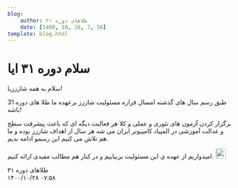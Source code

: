 ```yaml
---
blog:
    author: طلاهای دوره ۳۱
    date: [1400, 10, 28, 7, 58]
template: blog.html
---
```

# سلام دوره ۳۱ ایا

<div class="cnt">
<p>سلام به همه شازززیا!</p>

<p>طبق رسم سال های گذشته امسال قراره مسئولیت شاززز برعهده ما طلا های دوره 31 باشه!</p>

<p>برگزار کردن آزمون های تئوری و عملی و کلا هر فعالیت دیگه ای که باعث پیشرفت سطح و عدالت آموزشی در المپیاد کامپیوتر ایران می شه هر سال از اهداف شاززز بوده و ما هم تلاش می کنیم این رسمو ادامه بدیم.</p>

<p>امیدواریم از عهده ی این مسئولیت بربیاییم و در کنار هم مطالب مفیدی ارائه کنیم. <img alt="laugh" height="23" src="https://blog.ir/media/script/ckeditor/4.12.1/plugins/smiley/images/teeth_smile.png" title="laugh" width="23"/></p>
</div>

<div class="blog-info">
    <div class="blog-author">طلاهای دوره ۳۱</div>
    <div class="blog-date">۱۴۰۰/۱۰/۲۸ ۰۷:۵۸</div>
</div>

